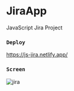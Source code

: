 # JiraApp
JavaScript Jira Project

### `Deploy`
https://js-jira.netlify.app/

### `Screen`
![jira](https://github.com/ruveydaakbolat/JiraApp/assets/54941922/34b8e93a-d78d-496f-ba93-b6e352674cb4)
